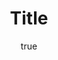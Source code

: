---
layout: paper
title: "Title"
year: 2008
author: [ { name: "Josef Fruehwald", url: "https://jofrhwld.github.io" }]
abstract: ""
presented: [{conf: "NWAV 37", url: ""} ]
published: [""]
docs: [{format: "Handout [PDF]", url: "/assets/papers/Fruehwald_2008_NWAV37.pdf" }]
categories: [talk]
---